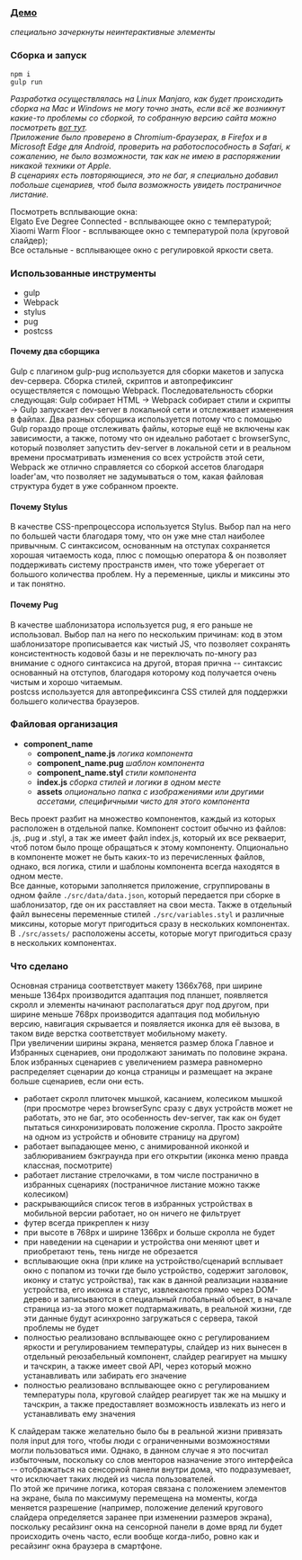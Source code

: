 ### [Демо](https://demo-pkzyhpkudy.now.sh/)
*специально зачеркнуты неинтерактивные элементы*

### Сборка и запуск
```
npm i
gulp run
```
*Разработка осуществлялась на Linux Manjaro, как будет происходить сборка на Mac и Windows не могу точно знать, если всё же возникнут какие-то проблемы со сборкой, то собранную версию сайта можно посмотреть [вот тут](https://public-gjzfuxqezu.now.sh/).*  
*Приложение было проверено в Chromium-браузерах, в Firefox и в Microsoft Edge для Android, проверить на работоспособность в Safari, к сожалению, не было возможности, так как не имею в распоряжении никакой техники от Apple.*  
*В сценариях есть повторяющиеся, это не баг, я специально добавил побольше сценариев, чтоб была возможность увидеть постраничное листание.*  

Посмотреть всплывающие окна:  
Elgato Eve Degree Connected - всплывающее окно с температурой;  
Xiaomi Warm Floor - всплывающее окно с температурой пола (круговой слайдер);  
Все остальные - всплывающее окно с регулировкой яркости света.  

### Использованные инструменты
- gulp
- Webpack
- stylus
- pug
- postcss  

#### Почему два сборщика
Gulp с плагином gulp-pug используется для сборки макетов и запуска dev-сервера. Сборка стилей, скриптов и автопрефиксинг осуществляется с помощью Webpack. Последовательность сборки следующая: Gulp собирает HTML -> Webpack собирает стили и скрипты -> Gulp запускает dev-server в локальной сети и отслеживает изменения в файлах. Два разных сборщика используется потому что с помощью Gulp гораздо проще отслеживать файлы, которые ещё не включены как зависимости, а также, потому что он идеально работает с browserSync, который позволяет запустить dev-server в локальной сети и в реальном времени просматривать изменения со всех устройств этой сети, Webpack же отлично справляется со сборкой ассетов благодаря loader'ам, что позволяет не задумываться о том, какая файловая структура будет в уже собранном проекте.  
#### Почему Stylus
В качестве CSS-препроцессора используется Stylus. Выбор пал на него по большей части благодаря тому, что он уже мне стал наиболее привычным. С синтаксисом, основанным на отступах сохраняется хорошая читаемость кода, плюс с помощью оператора & он позволяет поддерживать систему пространств имен, что тоже уберегает от большого количества проблем. Ну а переменные, циклы и миксины это и так понятно.  
#### Почему Pug 
В качестве шаблонизатора используется pug, я его раньше не использовал. Выбор пал на него по нескольким причинам: код в этом шаблонизаторе прописывается как чистый JS, что позволяет сохранять консистентность кодовой базы и не переключать по-многу раз внимание с одного синтаксиса на другой, вторая прична -- синтаксис основанный на отступов, благодаря которому код получается очень чистым и хорошо читаемым.  
postcss используется для автопрефиксинга CSS стилей для поддержки большего количества браузеров. 

### Файловая организация
* **component_name**
  * **component_name.js** *логика компонента*
  * **component_name.pug** *шаблон компонента*
  * **component_name.styl** *стили компонента*
  * **index.js** *сборка стилей и логики в одном месте*
  * **assets** *опционально папка с изображениями или другими ассетами, специфичными чисто для этого компонента*

Весь проект разбит на множество компонентов, каждый из которых расположен в отдельной папке. Компонент состоит обычно из файлов: .js, .pug и .styl, а так же имеет файл index.js, который их все рекваерит, чтоб потом было проще обращаться к этому компоненту. Опционально в компоненте может не быть каких-то из перечисленных файлов, однако, вся логика, стили и шаблоны компонента всегда находятся в одном месте.  
Все данные, которыми заполняется приложение, сгруппированы в одном файле `./src/data/data.json`, который передается при сборке в шаблонизатор, где он их расставляет на свои места. Также в отдельный файл вынесены переменные стилей `./src/variables.styl` и различные миксины, которые могут пригодиться сразу в нескольких компонентах. В `./src/assets/` расположены ассеты, которые могут пригодиться сразу в нескольких компонентах.

### Что сделано
Основная страница соответствует макету 1366x768, при ширине меньше 1364px производится адаптация под планшет, появляется скролл и элементы начинают располагаться друг под другом, при ширине меньше 768px производится адаптация под мобильную версию, навигация скрывается и появляется иконка для её вызова, в таком виде верстка соответствует мобильному макету.  
При увеличении ширины экрана, меняется размер блока Главное и Избранных сценариев, они продолжают занимать по половине экрана. Блок избранных сценариев с увеличением размера равномерно распределяет сценарии до конца страницы и размещает на экране больше сценариев, если они есть.  
- работает скролл плиточек мышкой, касанием, колесиком мышкой (при просмотре через browserSync сразу с двух устройств может не работать, это не баг, это особенность dev-server, так как он будет пытаться синхронизировать положение скролла. Просто закройте на одном из устройств и обновите страницу на другом)
- работает выпадающее меню, с анимированной иконкой и заблюриванием бэкграунда при его открытии (иконка меню правда классная, посмотрите)
- работает листание стрелочками, в том числе постранично в избранных сценариях (постраничное листание можно также колесиком)
- раскрывающийся список тегов в избранных устройствах в мобильной версии работает, но он ничего не фильтрует  
- футер всегда прикреплен к низу
- при высоте в 768px и ширине 1366px и больше скролла не будет
- при наведении на сценарии и устройства они меняют цвет и приобретают тень, тень нигде не обрезается
- всплывающие окна (при клике на устройство/сценарий всплывает окно с попапом из точки где было устройство, содержит заголовок, иконку и статус устройства), так как в данной реализации название устройства, его иконка и статус, извлекаются прямо через DOM-дерево и записываются в специальный глобальный объект, в начале страница из-за этого может подтармаживать, в реальной жизни, где эти данные будут асинхронно загружаться с сервера, такой проблемы не будет
- полностью реализовано всплывающее окно с регулированием яркости и регулированием температуры, слайдер из них вынесен в отдельный реюзабельный компонент, слайдер реагирует на мышку и тачскрин, а также имеет свой API, через который можно устанавливать или забирать его значение
- полностью реализовано всплывающее окно с регулированием температуры пола, круговой слайдер реагирует так же на мышку и тачскрин, а также предоставляет возможность извлекать из него и устанавливать ему значения  

К слайдерам также желательно было бы в реальной жизни привязать поля input для того, чтобы люди с ограниченными возможностями могли пользоваться ими. Однако, в данном случае я это посчитал избыточным, поскольку со слов менторов назначение этого интерфейса -- отображаться на сенсорной панели внутри дома, что подразумевает, что исключает таких людей из числа пользователей.  
По этой же причине логика, которая связана с положением элементов на экране, была по максимуму перемещена на моменты, когда меняется разрешение (например, положение делений кругового слайдера определяется заранее при изменении размеров экрана), поскольку ресайзинг окна на сенсорной панели в доме вряд ли будет происходить очень часто, если вообще когда-либо, ровно как и ресайзинг окна браузера в смартфоне. 


